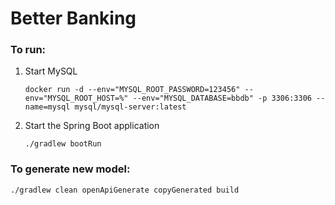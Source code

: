 # Better Banking

### To run: 

1. Start MySQL
    
    `docker run -d --env="MYSQL_ROOT_PASSWORD=123456" --env="MYSQL_ROOT_HOST=%" --env="MYSQL_DATABASE=bbdb" -p 3306:3306 --name=mysql mysql/mysql-server:latest`
    
2. Start the Spring Boot application
    
    `./gradlew bootRun`

### To generate new model: 
`./gradlew clean openApiGenerate copyGenerated build`
